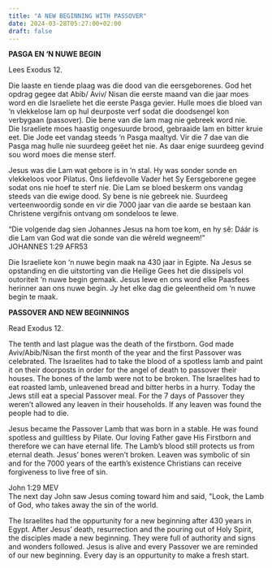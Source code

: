 ```yaml
---
title: "A NEW BEGINNING WITH PASSOVER"
date: 2024-03-28T05:27:00+02:00
draft: false
---
```

<html>
 <head></head>
 <body>
  <p><strong>PASGA EN ‘N NUWE BEGIN</strong></p>
  <p>Lees Exodus 12.</p>
  <p>Die laaste en tiende plaag was die dood van die eersgeborenes. God het opdrag gegee dat Abib/ Aviv/ Nisan die eerste maand van die jaar moes word en die Israeliete het die eerste Pasga gevier. Hulle moes die bloed van ‘n vlekkelose lam op hul deurposte verf sodat die doodsengel kon verbygaan (passover). Die bene van die lam mag nie gebreek word nie.<br>Die Israeliete moes haastig ongesuurde brood, gebraaide lam en bitter kruie eet. Die Jode eet vandag steeds ‘n Pasga maaltyd. Vir die 7 dae van die Pasga mag hulle nie suurdeeg geëet het nie. As daar enige suurdeeg gevind sou word moes die mense sterf.</p>
  <p>Jesus was die Lam wat gebore is in ‘n stal. Hy was sonder sonde en vlekkeloos voor Pilatus. Ons liefdevolle Vader het Sy Eersgeborene gegee sodat ons nie hoef te sterf nie. Die Lam se bloed beskerm ons vandag steeds van die ewige dood. Sy bene is nie gebreek nie. Suurdeeg verteenwoordig sonde en vir die 7000 jaar van die aarde se bestaan kan Christene vergifnis ontvang om sondeloos te lewe.</p>
  <p>“Die volgende dag sien Johannes Jesus na hom toe kom, en hy sê: Dáár is die Lam van God wat die sonde van die wêreld wegneem!”<br>‭‭JOHANNES‬ ‭1‬:‭29‬ ‭AFR53‬‬</p>
  <p>Die Israeliete kon ‘n nuwe begin maak na 430 jaar in Egipte. Na Jesus se opstanding en die uitstorting van die Heilige Gees het die dissipels vol outoriteit ‘n nuwe begin gemaak. Jesus lewe en ons word elke Paasfees herinner aan ons nuwe begin. Jy het elke dag die geleentheid om ‘n nuwe begin te maak.</p>
  <p><strong>PASSOVER AND NEW BEGINNINGS</strong></p>
  <p>Read Exodus 12.</p>
  <p>The tenth and last plague was the death of the firstborn. God made Aviv/Abib/Nisan the first month of the year and the first Passover was celebrated. The Israelites had to take the blood of a spotless lamb and paint it on their doorposts in order for the angel of death to passover their houses. The bones of the lamb were not to be broken. The Israelites had to eat roasted lamb, unleavened bread and bitter herbs in a hurry. Today the Jews still eat a special Passover meal. For the 7 days of Passover they weren’t allowed any leaven in their households. If any leaven was found the people had to die.</p>
  <p>Jesus became the Passover Lamb that was born in a stable. He was found spotless and guiltless by Pilate. Our loving Father gave His Firstborn and therefore we can have eternal life. The Lamb’s blood still protects us from eternal death. Jesus’ bones weren’t broken. Leaven was symbolic of sin and for the 7000 years of the earth’s existence Christians can receive forgiveness to live free of sin.</p>
  <p>John 1:29 MEV<br>The next day John saw Jesus coming toward him and said, "Look, the Lamb of God, who takes away the sin of the world.</p>
  <p>The Israelites had the oppurtunity for a new beginning after 430 years in Egypt. After Jesus’ death, resurrection and the pouring out of Holy Spirit, the disciples made a new beginning. They were full of authority and signs and wonders followed. Jesus is alive and every Passover we are reminded of our new beginning. Every day is an oppurtunity to make a fresh start.</p>
 </body>
</html>
